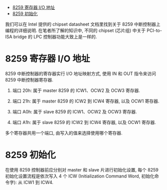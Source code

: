 
<!-- @import "[TOC]" {cmd="toc" depthFrom=1 depthTo=6 orderedList=false} -->

<!-- code_chunk_output -->

- [8259 寄存器 I/O 地址](#8259-寄存器-io-地址)
- [8259 初始化](#8259-初始化)

<!-- /code_chunk_output -->

我们可以在 Intel 提供的 chipset datasheet 文档里找到关于 8259 中断控制器上编程的详细说明. 在笔者所了解的知识中, 不同的 chipset (芯片组) 中关于 PCI-to-ISA bridge 的 LPC 控制器功能大致上是一样的.

# 8259 寄存器 I/O 地址

8259 中断控制器的寄存器实行 I/O 地址映射方式, 使用 IN 和 OUT 指令来访问 8259 中断控制器寄存器.

1) 端口 20h: 属于 master 8259 的 ICW1、OCW2 及 OCW3 寄存器.

2) 端口 21h: 属于 master 8259 的 ICW2 到 ICW4 寄存器, 以及 OCW1 寄存器.

3) 端口 A0h: 属于 slave 8259 的 ICW1、OCW2 及 OCW3 寄存器.

4) 端口 A1h: 属于 slave 8259 的 ICW2 到 ICW4 寄存器, 以及 OCW1 寄存器.

多个寄存器共用一个端口, 由写入的值来选择使用哪个寄存器.

# 8259 初始化

在使用 8259 控制器前应分别对 master 和 slave 片进行初始化设置, 每个 8259 初始化设置流程是依次写入 4 个 ICW (Initialization Command Word, 初始化命令字): 从 ICW1 到 ICW4.


